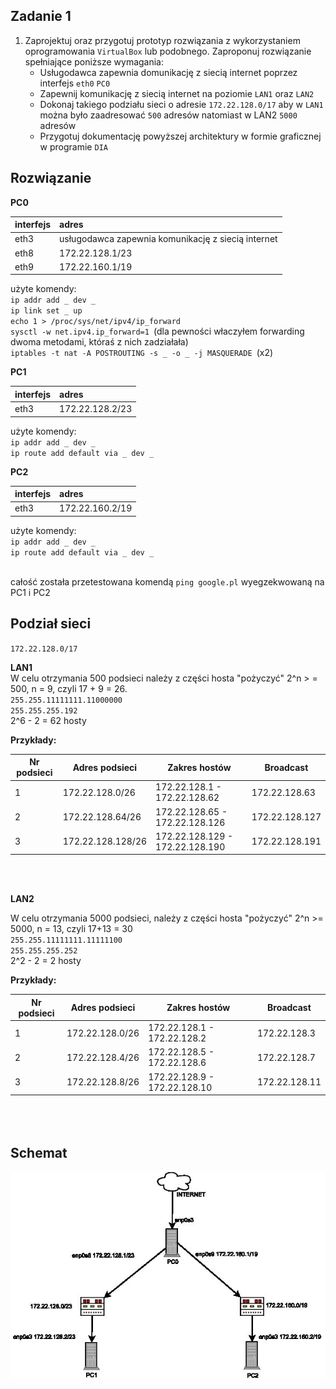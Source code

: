 Zadanie 1
---------

1. Zaprojektuj oraz przygotuj prototyp rozwiązania z wykorzystaniem oprogramowania ``VirtualBox`` lub podobnego. 
Zaproponuj rozwiązanie spełniające poniższe wymagania:
   * Usługodawca zapewnia domunikację z siecią internet poprzez interfejs ``eth0`` ``PC0``
   * Zapewnij komunikację z siecią internet na poziomie ``LAN1`` oraz ``LAN2``
   * Dokonaj takiego podziału sieci o adresie ``172.22.128.0/17`` aby w ``LAN1`` można było zaadresować ``500`` adresów natomiast w LAN2 ``5000`` adresów    
   * Przygotuj dokumentację powyższej architektury w formie graficznej w programie ``DIA``
 
Rozwiązanie
-----------

<b>PC0</b></br>  

|  interfejs   | adres  |
|:-------------| :------| 
| eth3 | usługodawca zapewnia komunikację z siecią internet  |
| eth8 | 172.22.128.1/23  |
| eth9 | 172.22.160.1/19  |

użyte komendy: </br>
``ip addr add _ dev _ ``</br>
``ip link set _ up`` </br>
``echo 1 > /proc/sys/net/ipv4/ip_forward ``</br>
``sysctl -w net.ipv4.ip_forward=1 ``(dla pewności właczyłem forwarding dwoma metodami, któraś z nich zadziałała) </br>
``iptables -t nat -A POSTROUTING -s _ -o _ -j MASQUERADE ``(x2) 

<b>PC1</b></br>  

|  interfejs   | adres  |
|:-------------| :------| 
|eth3|172.22.128.2/23|

użyte komendy: </br>
``ip addr add _ dev _ ``</br>
``ip route add default via _ dev _``

<b>PC2</b></br>

|  interfejs   | adres  |
|:-------------| :------| 
| eth3 | 172.22.160.2/19 |

użyte komendy: </br>
``ip addr add _ dev _ ``</br>
``ip route add default via _ dev _ ``</br> </br>

całość została przetestowana komendą ``ping google.pl`` wyegzekwowaną na PC1 i PC2

Podział sieci
-----
``172.22.128.0/17``

<b>LAN1</b></br>
W celu otrzymania 500 podsieci należy z części hosta "pożyczyć" 2^n > = 500, n = 9, czyli 17 + 9 = 26. </br>
``255.255.11111111.11000000 `` </br>
``255.255.255.192`` </br>
2^6 - 2 = 62 hosty </br>

<b>Przykłady:</b> </br>

|Nr podsieci    |     Adres podsieci    |          Zakres hostów                     |           Broadcast         |
|---------------|-----------------------|--------------------------------------------|-----------------------------|
|     1         |   172.22.128.0/26     |   172.22.128.1 - 172.22.128.62             |          172.22.128.63      | 
|     2         |   172.22.128.64/26    |   172.22.128.65 - 172.22.128.126           |          172.22.128.127     |
|     3         |   172.22.128.128/26   |   172.22.128.129 - 172.22.128.190          |          172.22.128.191     |

</br></br>

<b>LAN2</b> </br>

W celu otrzymania 5000 podsieci, należy z części hosta "pożyczyć" 2^n >= 5000, n = 13, czyli 17+13 = 30 </br>
``255.255.11111111.11111100`` </br>
``255.255.255.252`` </br>
2^2 - 2 = 2 hosty </br>

<b>Przykłady:</b> </br>

|Nr podsieci    |     Adres podsieci    |          Zakres hostów                     |           Broadcast         |
|---------------|-----------------------|--------------------------------------------|-----------------------------|
|     1         |   172.22.128.0/26     |   172.22.128.1 - 172.22.128.2              |          172.22.128.3       | 
|     2         |   172.22.128.4/26     |   172.22.128.5 - 172.22.128.6              |          172.22.128.7       |
|     3         |   172.22.128.8/26     |   172.22.128.9 - 172.22.128.10             |          172.22.128.11      |

</br></br>
Schemat
------------
![diagram](rozwiazanie.jpg)

